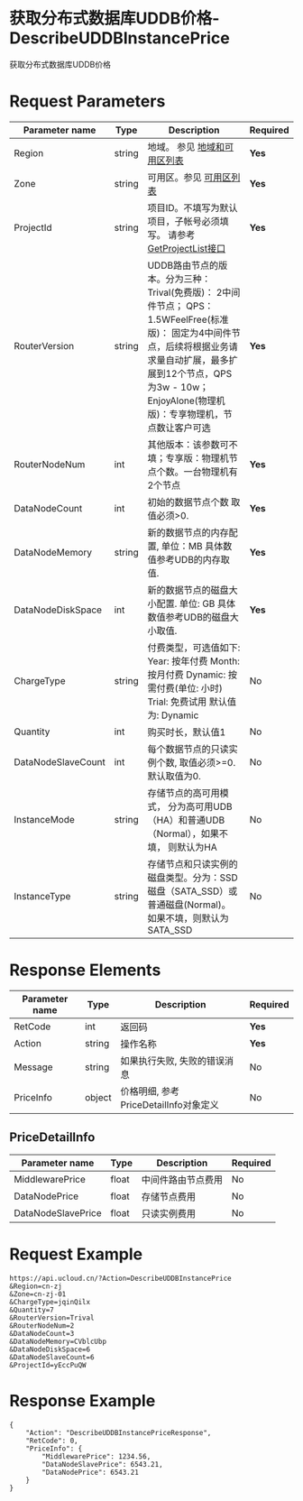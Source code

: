 # 获取分布式数据库UDDB价格-DescribeUDDBInstancePrice

获取分布式数据库UDDB价格

# Request Parameters
|Parameter name|Type|Description|Required|
|---|---|---|---|
|Region|string|地域。 参见 [地域和可用区列表](api/summary/regionlist)|**Yes**|
|Zone|string|可用区。参见 [可用区列表](api/summary/regionlist)|**Yes**|
|ProjectId|string|项目ID。不填写为默认项目，子帐号必须填写。 请参考[GetProjectList接口](api/summary/get_project_list)|**Yes**|
|RouterVersion|string|UDDB路由节点的版本。分为三种： Trival(免费版)： 2中间件节点； QPS：1.5WFeelFree(标准版)： 固定为4中间件节点，后续将根据业务请求量自动扩展，最多扩展到12个节点，QPS为3w - 10w；EnjoyAlone(物理机版)：专享物理机，节点数让客户可选|**Yes**|
|RouterNodeNum|int|其他版本：该参数可不填；专享版：物理机节点个数。一台物理机有2个节点|**Yes**|
|DataNodeCount|int|初始的数据节点个数 取值必须>0.|**Yes**|
|DataNodeMemory|string|新的数据节点的内存配置, 单位：MB 具体数值参考UDB的内存取值.|**Yes**|
|DataNodeDiskSpace|int|新的数据节点的磁盘大小配置. 单位: GB 具体数值参考UDB的磁盘大小取值.|**Yes**|
|ChargeType|string|付费类型，可选值如下: Year: 按年付费 Month: 按月付费 Dynamic: 按需付费(单位: 小时) Trial: 免费试用 默认值为: Dynamic|No|
|Quantity|int|购买时长，默认值1|No|
|DataNodeSlaveCount|int|每个数据节点的只读实例个数, 取值必须>=0. 默认取值为0.|No|
|InstanceMode|string|存储节点的高可用模式， 分为高可用UDB（HA）和普通UDB（Normal），如果不填， 则默认为HA|No|
|InstanceType|string|存储节点和只读实例的磁盘类型。分为：SSD磁盘（SATA_SSD）或普通磁盘(Normal)。 如果不填，则默认为SATA_SSD|No|

# Response Elements
|Parameter name|Type|Description|Required|
|---|---|---|---|
|RetCode|int|返回码|**Yes**|
|Action|string|操作名称|**Yes**|
|Message|string|如果执行失败, 失败的错误消息|No|
|PriceInfo|object|价格明细, 参考PriceDetailInfo对象定义|No|

## PriceDetailInfo
|Parameter name|Type|Description|Required|
|---|---|---|---|
|MiddlewarePrice|float|中间件路由节点费用|No|
|DataNodePrice|float|存储节点费用|No|
|DataNodeSlavePrice|float|只读实例费用|No|

# Request Example
```
https://api.ucloud.cn/?Action=DescribeUDDBInstancePrice
&Region=cn-zj
&Zone=cn-zj-01
&ChargeType=jqinQilx
&Quantity=7
&RouterVersion=Trival
&RouterNodeNum=2
&DataNodeCount=3
&DataNodeMemory=CVblcUbp
&DataNodeDiskSpace=6
&DataNodeSlaveCount=6
&ProjectId=yEccPuQW
```

# Response Example
```
{
    "Action": "DescribeUDDBInstancePriceResponse", 
    "RetCode": 0, 
    "PriceInfo": {
        "MiddlewarePrice": 1234.56, 
        "DataNodeSlavePrice": 6543.21, 
        "DataNodePrice": 6543.21
    }
}
```

